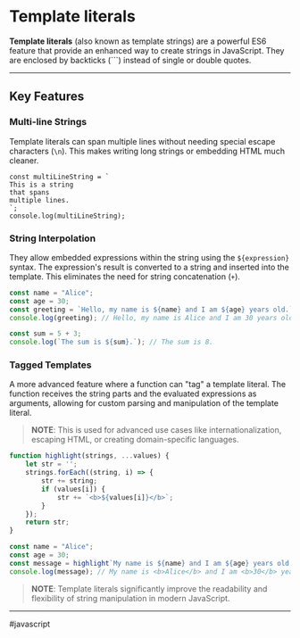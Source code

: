 # Template literals

**Template literals** (also known as template strings) are a powerful ES6 feature that provide an enhanced way to create strings in JavaScript. They are enclosed by backticks (`\``) instead of single or double quotes.

---
## Key Features

### Multi-line Strings

Template literals can span multiple lines without needing special escape characters (`\n`). This makes writing long strings or embedding HTML much cleaner.

```
const multiLineString = `
This is a string
that spans
multiple lines.
`;
console.log(multiLineString);
```

### String Interpolation

They allow embedded expressions within the string using the `${expression}` syntax. The expression's result is converted to a string and inserted into the template. This eliminates the need for string concatenation (`+`).

```js
const name = "Alice";
const age = 30;
const greeting = `Hello, my name is ${name} and I am ${age} years old.`;
console.log(greeting); // Hello, my name is Alice and I am 30 years old.

const sum = 5 + 3;
console.log(`The sum is ${sum}.`); // The sum is 8.
```

### Tagged Templates

A more advanced feature where a function can "tag" a template literal. The function receives the string parts and the evaluated expressions as arguments, allowing for custom parsing and manipulation of the template literal. 

> **NOTE**: This is used for advanced use cases like internationalization, escaping HTML, or creating domain-specific languages.

```js
function highlight(strings, ...values) {
    let str = '';
    strings.forEach((string, i) => {
        str += string;
        if (values[i]) {
            str += `<b>${values[i]}</b>`;
        }
    });
    return str;
}

const name = "Alice";
const age = 30;
const message = highlight`My name is ${name} and I am ${age} years old.`;
console.log(message); // My name is <b>Alice</b> and I am <b>30</b> years old.
```

> **NOTE**: Template literals significantly improve the readability and flexibility of string manipulation in modern JavaScript.

---

#javascript